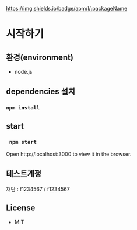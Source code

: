 
https://img.shields.io/badge/apm/l/:packageName

# 시작하기

## 환경(environment)
* node.js


## dependencies 설치
### `npm install`

## start
### ` npm start`

Open http://localhost:3000 to view it in the browser.

## 테스트계정
재단 : f1234567 / f1234567


## License

- MIT
